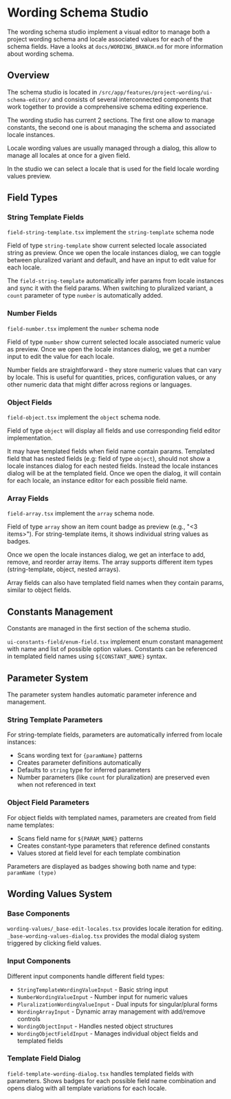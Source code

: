 # Wording Schema Studio

The wording schema studio implement a visual editor to manage both a project wording schema and locale associated values for each of the schema fields.
Have a looks at `docs/WORDING_BRANCH.md` for more information about wording schema.

## Overview

The schema studio is located in `/src/app/features/project-wording/ui-schema-editor/` and consists of several interconnected components that work together to provide a comprehensive schema editing experience.

The wording studio has current 2 sections. The first one allow to manage constants, the second one is about managing the schema and associated locale instances.

Locale wording values are usually managed through a dialog, this allow to manage all locales at once for a given field.

In the studio we can select a locale that is used for the field locale wording values preview.

## Field Types

### String Template Fields

`field-string-template.tsx` implement the `string-template` schema node

Field of type `string-template` show current selected locale associated string as preview.
Once we open the locale instances dialog, we can toggle between pluralized variant and default, and have an input to edit value for each locale.

The `field-string-template` automatically infer params from locale instances and sync it with the field params.
When switching to pluralized variant, a `count` parameter of type `number` is automatically added.

### Number Fields

`field-number.tsx` implement the `number` schema node

Field of type `number` show current selected locale associated numeric value as preview.
Once we open the locale instances dialog, we get a number input to edit the value for each locale.

Number fields are straightforward - they store numeric values that can vary by locale. This is useful for quantities, prices, configuration values, or any other numeric data that might differ across regions or languages.

### Object Fields

`field-object.tsx` implement the `object` schema node.

Field of type `object` will display all fields and use corresponding field editor implementation.

It may have templated fields when field name contain params.
Templated field that has nested fields (e.g: field of type `object`), should not show a locale instances dialog for each nested fields.
Instead the locale instances dialog will be at the templated field. Once we open the dialog, it will contain for each locale, an instance editor for each possible field name.

### Array Fields

`field-array.tsx` implement the `array` schema node.

Field of type `array` show an item count badge as preview (e.g., "<3 items>").
For string-template items, it shows individual string values as badges.

Once we open the locale instances dialog, we get an interface to add, remove, and reorder array items.
The array supports different item types (string-template, object, nested arrays).

Array fields can also have templated field names when they contain params, similar to object fields.

## Constants Management

Constants are managed in the first section of the schema studio.

`ui-constants-field/enum-field.tsx` implement enum constant management with name and list of possible option values.
Constants can be referenced in templated field names using `${CONSTANT_NAME}` syntax.

## Parameter System

The parameter system handles automatic parameter inference and management.

### String Template Parameters

For string-template fields, parameters are automatically inferred from locale instances:
- Scans wording text for `{paramName}` patterns
- Creates parameter definitions automatically
- Defaults to `string` type for inferred parameters
- Number parameters (like `count` for pluralization) are preserved even when not referenced in text

### Object Field Parameters

For object fields with templated names, parameters are created from field name templates:
- Scans field name for `${PARAM_NAME}` patterns
- Creates constant-type parameters that reference defined constants
- Values stored at field level for each template combination

Parameters are displayed as badges showing both name and type: `paramName (type)`

## Wording Values System

### Base Components

`wording-values/_base-edit-locales.tsx` provides locale iteration for editing.
`_base-wording-values-dialog.tsx` provides the modal dialog system triggered by clicking field values.

### Input Components

Different input components handle different field types:

- `StringTemplateWordingValueInput` - Basic string input
- `NumberWordingValueInput` - Number input for numeric values
- `PluralizationWordingValueInput` - Dual inputs for singular/plural forms
- `WordingArrayInput` - Dynamic array management with add/remove controls
- `WordingObjectInput` - Handles nested object structures
- `WordingObjectFieldInput` - Manages individual object fields and templated fields

### Template Field Dialog

`field-template-wording-dialog.tsx` handles templated fields with parameters.
Shows badges for each possible field name combination and opens dialog with all template variations for each locale.